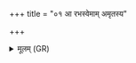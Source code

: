 +++
title = "०१ आ रभस्वेमाम् अमृतस्य"

+++
<details><summary>मूलम् (GR)</summary>

आ रभस्वेमाम् अमृतस्य श्नुष्टिम्  
अच्छिद्यमाना जरदष्टिर् अस्तु ते ।  
असुं त आयुः पुनर् आ भरामि  
रजस् तमो मोप गा मा प्र मेष्ठाः ॥
</details>